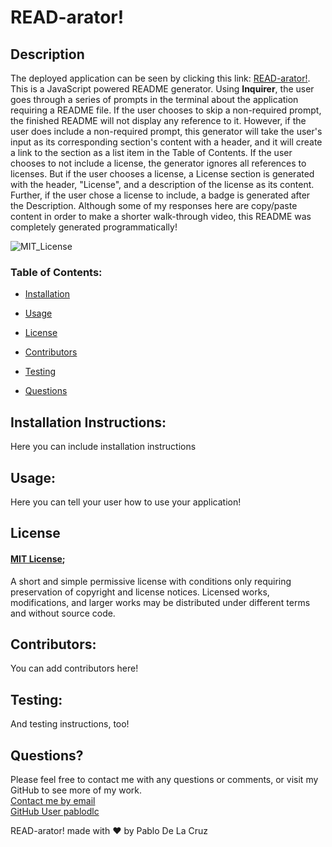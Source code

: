 
# READ-arator!
## Description
The deployed application can be seen by clicking this link: [READ-arator!](https://github.com/pablodlc/readme-generator).  
This is a JavaScript powered README generator. Using **Inquirer**, the user goes through a series of prompts in the terminal about the application requiring a README file. If the user chooses to skip a non-required prompt, the finished README will not display any reference to it. However, if the user does include a non-required prompt, this generator will take the user's input as its corresponding section's content with a header, and it will create a link to the section as a list item in the Table of Contents. If the user chooses to not include a license, the generator ignores all references to licenses. But if the user chooses a license, a License section is generated with the header, "License", and a description of the license as its content. Further, if the user chose a license to include, a badge is generated after the Description. Although some of my responses here are copy/paste content in order to make a shorter walk-through video, this README was completely generated programmatically!  

![MIT_License](https://img.shields.io/badge/license-MIT_License-blue)
        
    
### Table of Contents:

- [Installation](#installation)
    

- [Usage](#usage)
    

- [License](#license)
    

- [Contributors](#Contributors)
    

- [Testing](#Testing)
    
- [Questions](#questions)

 
## Installation Instructions:
Here you can include installation instructions  
    
 
## Usage:
Here you can tell your user how to use your application!  
    

## License
#### [MIT License](https://choosealicense.com/licenses/mit/);
A short and simple permissive license with conditions only requiring preservation of copyright and license notices. Licensed works, modifications, and larger works may be distributed under different terms and without source code.
            
 
## Contributors:
You can add contributors here!  
    
 
## Testing:
And testing instructions, too!  
    
    
## Questions?
Please feel free to contact me with any questions or comments, or visit my GitHub to see more of my work.  
[Contact me by email](mailto:pablodlc@gmail.com)    
[GitHub User pablodlc](https://github.com/pablodlc)
    
READ-arator! made with ❤️ by Pablo De La Cruz
